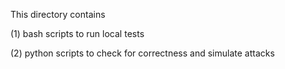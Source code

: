 This directory contains

(1) bash scripts to run local tests

(2) python scripts to check for correctness and simulate attacks